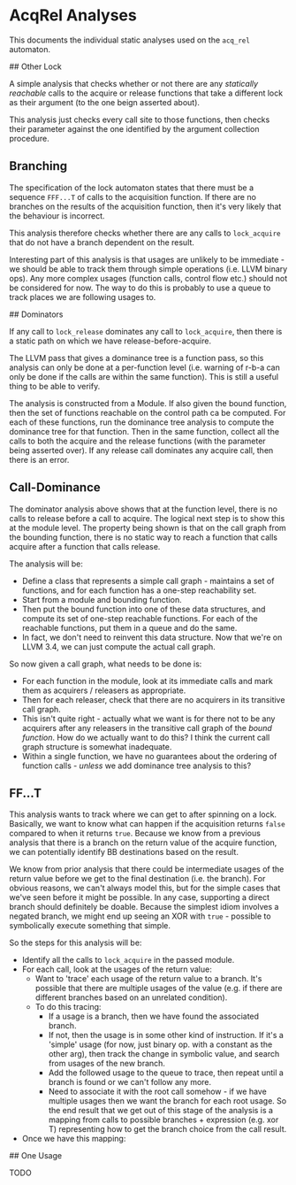 # AcqRel Analyses

This documents the individual static analyses used on the
`acq_rel` automaton.

## Other Lock

A simple analysis that checks whether or not there are any *statically
reachable* calls to the acquire or release functions that take a
different lock as their argument (to the one beign asserted about).

This analysis just checks every call site to those functions, then
checks their parameter against the one identified by the argument
collection procedure.

## Branching

The specification of the lock automaton states that there must be a
sequence `FFF...T` of calls to the acquisition function. If there are no
branches on the results of the acquisition function, then it's very
likely that the behaviour is incorrect.

This analysis therefore checks whether there are any calls to
`lock_acquire` that do not have a branch dependent on the result.

Interesting part of this analysis is that usages are unlikely to be
immediate - we should be able to track them through simple operations
(i.e. LLVM binary ops). Any more complex usages (function calls, control
flow etc.) should not be considered for now. The way to do this is
probably to use a queue to track places we are following usages to.

## Dominators

If any call to `lock_release` dominates any call to `lock_acquire`, then
there is a static path on which we have release-before-acquire.

The LLVM pass that gives a dominance tree is a function pass, so this
analysis can only be done at a per-function level (i.e. warning of r-b-a
can only be done if the calls are within the same function). This is
still a useful thing to be able to verify.

The analysis is constructed from a Module. If also given the bound
function, then the set of functions reachable on the control path ca be
computed. For each of these functions, run the dominance tree analysis
to compute the dominance tree for that function. Then in the same
function, collect all the calls to both the acquire and the release
functions (with the parameter being asserted over). If any release call
dominates any acquire call, then there is an error.

## Call-Dominance

The dominator analysis above shows that at the function level, there is
no calls to release before a call to acquire. The logical next step is
to show this at the module level. The property being shown is that on
the call graph from the bounding function, there is no static way to
reach a function that calls acquire after a function that calls release.

The analysis will be:

* Define a class that represents a simple call graph - maintains a set
  of functions, and for each function has a one-step reachability set.
* Start from a module and bounding function.
* Then put the bound function into one of these data structures, and
  compute its set of one-step reachable functions. For each of the
  reachable functions, put them in a queue and do the same.
* In fact, we don't need to reinvent this data structure. Now that we're
  on LLVM 3.4, we can just compute the actual call graph.

So now given a call graph, what needs to be done is:

* For each function in the module, look at its immediate calls and mark
  them as acquirers / releasers as appropriate.
* Then for each releaser, check that there are no acquirers in its
  transitive call graph.
* This isn't quite right - actually what we want is for there not to be
  any acquirers after any releasers in the transitive call graph of the
  *bound function*. How do we actually want to do this? I think the
  current call graph structure is somewhat inadequate.
* Within a single function, we have no guarantees about the ordering of
  function calls - *unless* we add dominance tree analysis to this?

## FF...T

This analysis wants to track where we can get to after spinning on a
lock. Basically, we want to know what can happen if the acquisition
returns `false` compared to when it returns `true`. Because we know from
a previous analysis that there is a branch on the return value of the
acquire function, we can potentially identify BB destinations based on
the result.

We know from prior analysis that there could be intermediate usages of
the return value before we get to the final destination (i.e. the
branch). For obvious reasons, we can't always model this, but for the
simple cases that we've seen before it might be possible. In any case,
supporting a direct branch should definitely be doable. Because the
simplest idiom involves a negated branch, we might end up seeing an XOR
with `true` - possible to symbolically execute something that simple.

So the steps for this analysis will be:

* Identify all the calls to `lock_acquire` in the passed module.
* For each call, look at the usages of the return value:
  * Want to 'trace' each usage of the return value to a branch. It's
    possible that there are multiple usages of the value (e.g. if there
    are different branches based on an unrelated condition).
  * To do this tracing:
    * If a usage is a branch, then we have found the associated branch.
    * If not, then the usage is in some other kind of instruction. If
      it's a 'simple' usage (for now, just binary op. with a constant as
      the other arg), then track the change in symbolic value, and
      search from usages of the new branch.
    * Add the followed usage to the queue to trace, then repeat until a
      branch is found or we can't follow any more.
    * Need to associate it with the root call somehow - if we have
      multiple usages then we want the branch for each root usage. So
      the end result that we get out of this stage of the analysis is a
      mapping from calls to possible branches + expression (e.g. xor T)
      representing how to get the branch choice from the call result.
* Once we have this mapping:

## One Usage

TODO
